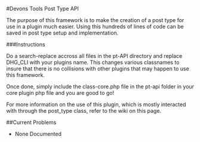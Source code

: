#Devons Tools Post Type API

The purpose of this framework is to make the creation of a post type for use in a plugin much easier. Using this hundreds of lines of code can be saved in post type setup and implementation. 

###Instructions

Do a search-replace accross all files in the pt-API directory and replace DHG_CLI with your plugins name. This changes various classnames to insure that there is no collisions with other plugins that may happen to use this framework. 

Once done, simply include the class-core.php file in the pt-api folder in your core plugin php file and you are good to go!

For more information on the use of this plugin, which is mostly interacted with through the post_type class, refer to the wiki on this page. 

##Current Problems

* None Documented
